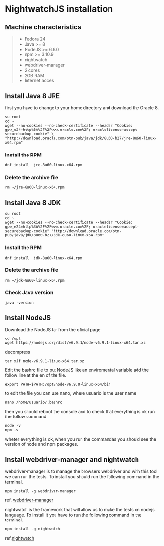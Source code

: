 # NightwatchJS installation

## Machine characteristics

> * Fedora 24
> * Java >= 8
> * NodeJS >= 6.9.0
> * npm >= 3.10.9
> * nightwatch 
> * webdriver-manager
> * 2 cores
> * 2GB RAM
> * Internet acces

## Install Java 8 JRE

first you have to change to your home directory and download the Oracle 8.

``` 
su root
cd ~
wget --no-cookies --no-check-certificate --header "Cookie: gpw_e24=http%3A%2F%2Fwww.oracle.com%2F; oraclelicense=accept-securebackup-cookie" \
"http://download.oracle.com/otn-pub/java/jdk/8u60-b27/jre-8u60-linux-x64.rpm"
```
### Install the RPM

```
dnf install  jre-8u60-linux-x64.rpm
````

### Delete the archive file

```
rm ~/jre-8u60-linux-x64.rpm
```

## Install Java 8 JDK

```
su root
cd ~
wget --no-cookies --no-check-certificate --header "Cookie: gpw_e24=http%3A%2F%2Fwww.oracle.com%2F; oraclelicense=accept-securebackup-cookie" "http://download.oracle.com/otn-pub/java/jdk/8u60-b27/jdk-8u60-linux-x64.rpm"
```
### Install the RPM

```
dnf install  jdk-8u60-linux-x64.rpm
````

### Delete the archive file

```
rm ~/jdk-8u60-linux-x64.rpm
```

### Check Java version

```
java -version
```

## Install NodeJS

Download the NodeJS tar from the oficial page

```
cd /opt
wget https://nodejs.org/dist/v6.9.1/node-v6.9.1-linux-x64.tar.xz
```

decompress
```
tar xJf node-v6.9.1-linux-x64.tar.xz
```

Edit the bashrc file to put NodeJS like an enviromental variable
add the follow line at the en of the file.

```
export PATH=$PATH:/opt/node-v6.9.0-linux-x64/bin 
```
to edit the file you can use nano, where usuario is the user name
``` 
nano /home/usuario/.bashrc
```
then you should reboot the console and to check that everything is ok run the follow command

```
node -v 
npm -v
```

wheter everything is ok, when you run the commandas you should see the version of node and npm packages.

## Install webdriver-manager and nightwatch

webdriver-manager is to manage the browsers webdriver and with this tool we can run the tests. To install you should run the following command in the terminal.

```
npm install -g webdriver-manager
```

ref. [webdriver-manager](https://www.npmjs.com/package/webdriver-manager)

nightwatch is the framework that will allow us to make the tests on nodejs language. To install it you have to run the following command in the terminal.
```
npm install -g nightwatch
```

ref.[nightwatch](http://nightwatchjs.org/)